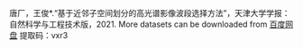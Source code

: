 唐厂，王俊*.“基于近邻子空间划分的高光谱影像波段选择方法”，天津大学学报：自然科学与工程技术版，2021.
More datasets can be downloaded from <a href=https://pan.baidu.com/s/1895rzjvGRcr6JZLNCsDkGA>百度网盘</a>
提取码：vxr3
